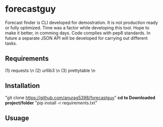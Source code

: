 # forecastguy
Forecast finder is CLI developed for demostration. It is not production ready or fully optimized. Time was a factor while developing this tool. Hope to make it better, in comming days. Code complies with pep8 standards. In future a separate JSON API will be developed for carrying out different tasks.

<h2> Requirements</h2>
(1) requests \n
(2) urllib3  \n
(3) prettytable  \n

<h2>Installation</h2>

"git clone https://github.com/anurag5398/forecastguy"
<b>cd to Downloaded project/folder</b>
"pip install -r requirements.txt"

<h2> Usuage </h2>

